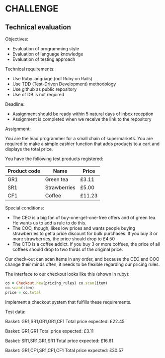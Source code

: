 # CHALLENGE

## Technical evaluation

Objectives:

- Evaluation of programming style
- Evaluation of language knowledge
- Evaluation of testing approach

Technical requirements:

- Use Ruby language (not Ruby on Rails)
- Use TDD (Test-Driven Development) methodology
- Use github as public repository
- Use of DB is not required

Deadline:

- Assignment should be ready within 5 natural days of inbox reception
- Assignment is completed when we receive the link to the repository

Assignment:

You are the lead programmer for a small chain of supermarkets. You are required to make a simple cashier function that adds products to a cart and displays the total price.

You have the following test products registered:

| Product code | Name | Price |
| --- | --- | --- |
| GR1 | Green tea | £3.11 |
| SR1 | Strawberries | £5.00 |
| CF1 | Coffee | £11.23 |

Special conditions:

- The CEO is a big fan of buy-one-get-one-free offers and of green tea. He wants us to add a rule to do this.
- The COO, though, likes low prices and wants people buying strawberries to get a price discount for bulk purchases. If you buy 3 or more strawberries, the price should drop to £4.50
- The CTO is a coffee addict. If you buy 3 or more coffees, the price of all coffees should drop to two thirds of the original price.

Our check-out can scan items in any order, and because the CEO and COO change their minds often, it needs to be flexible regarding our pricing rules.

The interface to our checkout looks like this (shown in ruby):

```ruby
co = Checkout.new(pricing_rules) co.scan(item)
co.scan(item)
price = co.total
```

Implement a checkout system that fulfills these requirements.

Test data:

Basket: GR1,SR1,GR1,GR1,CF1
Total price expected: £22.45

Basket: GR1,GR1
Total price expected: £3.11

Basket: SR1,SR1,GR1,SR1
Total price expected: £16.61

Basket: GR1,CF1,SR1,CF1,CF1
Total price expected: £30.57
